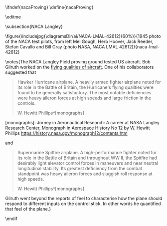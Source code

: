 \ifndef{nacaProving}
\define{nacaProving}

\editme

\subsection{NACA Langley}

\figure{\includejpg{\diagramsDir/ai/NACA-LMAL-42612}{60%}}{1945 photo of the NACA test pilots, from left Mel Gough, Herb Hoover, Jack Reeder, Stefan Cavallo and Bill Gray (photo NASA, NACA LMAL 42612)}{naca-lmal-42612}

\notes{The NACA Langley Field proving ground tested US aircraft. Bob Gilruth worked on the [flying qualities of aircraft](https://ntrs.nasa.gov/search.jsp?R=19930091834). One of his collaborators suggested that

> Hawker Hurricane airplane. A heavily armed fighter airplane noted for its role in the Battle of Britain, the Hurricane's flying qualities were found to be generally satisfactory. The most notable deficiencies were heavy aileron forces at high speeds and large friction in the controls.
>
> W. Hewitt Phillips^[monographs]

[monographs]: Jorney in Aeronautical Research: A career at NASA Langley Research Center, Monograph in Aerospace History No 12 by W. Hewitt Phillips https://history.nasa.gov/monograph12/contents.htm

and

> Supermarine Spitfire airplane. A high-performance fighter noted for its role in the Battle of Britain and throughout WW II, the Spitfire had desirably light elevator control forces in maneuvers and near neutral longitudinal stability. Its greatest deficiency from the combat standpoint was heavy aileron forces and sluggish roll response at high speeds.
>
> W. Hewitt Phillips^[monographs]

Gilruth went beyond the reports of feel to characterise how the plane should respond to different inputs on the control stick. In other words he quantified that feel of the plane.}

\endif
